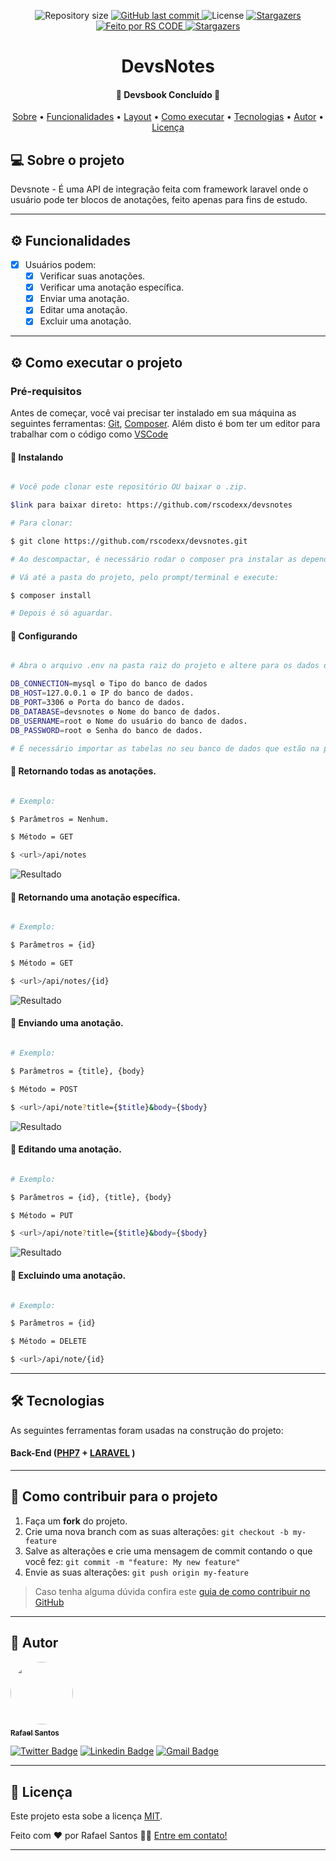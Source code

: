 <p align="center">

  <img alt="Repository size" src="https://img.shields.io/github/repo-size/rscodexx/devsbook">

  <a href="https://github.com/rscode/devsbook/commits/master">
    <img alt="GitHub last commit" src="https://img.shields.io/github/last-commit/rscodexx/devsbook">
  </a>

   <img alt="License" src="https://img.shields.io/badge/license-MIT-brightgreen">
   <a href="https://github.com/rscodexx/devsbook/stargazers">
    <img alt="Stargazers" src="https://img.shields.io/github/stars/rscodexx/rscodexx?style=social">
  </a>

  <a href="https://rscode.com.br">
    <img alt="Feito por RS CODE" src="https://img.shields.io/badge/feito%20por-RS CODE-%237519C1">
  </a>

  <a href="https://blog.rscode.com.br/">
    <img alt="Stargazers" src="https://img.shields.io/badge/Blog-RS CODE-%237159c1?style=flat&logo=ghost">
    </a>


</p>
<h1 align="center">
    DevsNotes
</h1>

<h4 align="center"> 
	🚧  Devsbook Concluído 🚧
</h4>

<p align="center">
 <a href="#-sobre-o-projeto">Sobre</a> •
 <a href="#-funcionalidades">Funcionalidades</a> •
 <a href="#-layout">Layout</a> • 
 <a href="#-como-executar-o-projeto">Como executar</a> • 
 <a href="#-tecnologias">Tecnologias</a> •
 <a href="#-autor">Autor</a> • 
 <a href="#user-content--licença">Licença</a>
</p>

## 💻 Sobre o projeto

Devsnote - É uma API de integração feita com framework laravel onde o usuário pode ter blocos de anotações, feito apenas para fins de estudo.

---

## ⚙️ Funcionalidades

- [x] Usuários podem:
    - [x] Verificar suas anotações.
    - [x] Verificar uma anotação específica.
    - [x] Enviar uma anotação.
    - [x] Editar uma anotação.
    - [x] Excluir uma anotação.

---

## ⚙ Como executar o projeto

### Pré-requisitos

Antes de começar, você vai precisar ter instalado em sua máquina as seguintes ferramentas:
[Git](https://git-scm.com), [Composer](https://getcomposer.org/).
Além disto é bom ter um editor para trabalhar com o código como [VSCode](https://code.visualstudio.com/)

#### 🎲 Instalando

```bash

# Você pode clonar este repositório OU baixar o .zip.

$link para baixar direto: https://github.com/rscodexx/devsnotes

# Para clonar:

$ git clone https://github.com/rscodexx/devsnotes.git

# Ao descompactar, é necessário rodar o composer pra instalar as dependências e gerar o autoload.

# Vá até a pasta do projeto, pelo prompt/terminal e execute:

$ composer install

# Depois é só aguardar.

```

#### 🎲 Configurando

```bash

# Abra o arquivo .env na pasta raiz do projeto e altere para os dados do seu banco:

DB_CONNECTION=mysql ⚙ Tipo do banco de dados
DB_HOST=127.0.0.1 ⚙ IP do banco de dados.
DB_PORT=3306 ⚙ Porta do banco de dados.
DB_DATABASE=devsnotes ⚙ Nome do banco de dados.
DB_USERNAME=root ⚙ Nome do usuário do banco de dados.
DB_PASSWORD=root ⚙ Senha do banco de dados.

# É necessário importar as tabelas no seu banco de dados que estão na pasta db.
```

#### 🎲 Retornando todas as anotações.

```bash

# Exemplo:

$ Parâmetros = Nenhum.

$ Método = GET

$ <url>/api/notes
```
![Resultado](https://i.imgur.com/88Mx1Mq.png)

#### 🎲 Retornando uma anotação específica.

```bash

# Exemplo:

$ Parâmetros = {id}

$ Método = GET

$ <url>/api/notes/{id}
```
![Resultado](https://i.imgur.com/88Mx1Mq.png)

#### 🎲 Enviando uma anotação.

```bash

# Exemplo:

$ Parâmetros = {title}, {body}

$ Método = POST

$ <url>/api/note?title={$title}&body={$body}
```
![Resultado](https://i.imgur.com/88Mx1Mq.png)

#### 🎲 Editando uma anotação.

```bash

# Exemplo:

$ Parâmetros = {id}, {title}, {body}

$ Método = PUT

$ <url>/api/note?title={$title}&body={$body}
```
![Resultado](https://i.imgur.com/88Mx1Mq.png)

#### 🎲 Excluindo uma anotação.

```bash

# Exemplo:

$ Parâmetros = {id}

$ Método = DELETE

$ <url>/api/note/{id}
```

---

## 🛠 Tecnologias

As seguintes ferramentas foram usadas na construção do projeto:

#### **Back-End**  ([PHP7](https://www.php.net/docs.php)  +  [LARAVEL](https://laravel.com/) )


---

## 💪 Como contribuir para o projeto

1. Faça um **fork** do projeto.
2. Crie uma nova branch com as suas alterações: `git checkout -b my-feature`
3. Salve as alterações e crie uma mensagem de commit contando o que você fez: `git commit -m "feature: My new feature"`
4. Envie as suas alterações: `git push origin my-feature`
> Caso tenha alguma dúvida confira este [guia de como contribuir no GitHub](./CONTRIBUTING.md)

---

## 🦸 Autor

<a href="https://rscode.com.br">
 <img style="border-radius: 50%;" src="https://avatars.githubusercontent.com/u/80411629?s=460&u=b013fbff0e47f42e5f2c819849416285d380d5e7&v=4" width="100px;" alt=""/>
 <br />
 <sub><b>Rafael Santos</b></sub></a> <a href="https://rscode.com.br/"</a>
 <br />

[![Twitter Badge](https://img.shields.io/badge/-@raffrenan-1ca0f1?style=flat-square&labelColor=1ca0f1&logo=twitter&logoColor=white&link=https://twitter.com/tgmarinho)](https://twitter.com/raffrenan) [![Linkedin Badge](https://img.shields.io/badge/-Raffrenan-blue?style=flat-square&logo=Linkedin&logoColor=white&link=https://www.linkedin.com/in/tgmarinho/)](https://www.linkedin.com/in/raffrenan/)
[![Gmail Badge](https://img.shields.io/badge/-raffrenan@gmail.com-c14438?style=flat-square&logo=Gmail&logoColor=white&link=mailto:raffrenan@gmail.com)](mailto:raffrenan@gmail.com)

---

## 📝 Licença

Este projeto esta sobe a licença [MIT](./LICENSE).

Feito com ❤️ por Rafael Santos 👋🏽 [Entre em contato!](https://www.rscode.com.br)

---
